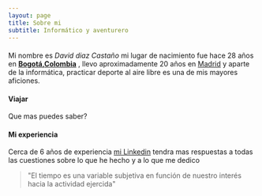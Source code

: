 ```yaml
---
layout: page
title: Sobre mi
subtitle: Informático y aventurero
---
```


#### 

Mi nombre es _David diaz Castaño_ mi lugar de nacimiento fue hace 28 años en [**Bogotá,Colombia**](https://es.wikipedia.org/wiki/Bogot%C3%A1) , llevo aproximadamente 20 años en [Madrid](https://es.wikipedia.org/wiki/Madrid) y aparte de la informática, practicar deporte al aire libre es una de mis mayores aficiones.

#### Viajar






Que mas puedes saber?


#### Mi experiencia

Cerca de 6 años de experiencia [mi Linkedin](https://www.linkedin.com/in/daviddiazcasta) tendra mas respuestas a todas las cuestiones sobre lo que he hecho y a lo que me dedico


>"El tiempo es una variable subjetiva en función de nuestro interés hacia la actividad ejercida"

